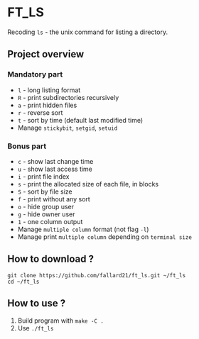 # FT_LS
Recoding `ls` - the unix command for listing a directory.

## Project overview
### Mandatory part
* `l` - long listing format
* `R` - print subdirectories recursively
* `a` - print hidden files
* `r` - reverse sort
* `t` - sort by time (default last modified time)
* Manage `stickybit`, `setgid`, `setuid`
### Bonus part
* `c` - show last change time
* `u` - show last access time
* `i` - print file index
* `s` - print the allocated size of each file, in blocks
* `S` - sort by file size
* `f` - print without any sort
* `o` - hide group user
* `g` - hide owner user
* `1` - one column output
* Manage `multiple column` format (not flag `-l`)
* Manage print `multiple column` depending on `terminal size`

## How to download ?
	git clone https://github.com/fallard21/ft_ls.git ~/ft_ls
	cd ~/ft_ls

## How to use ?
1.  Build program with `make -C .`
2.  Use `./ft_ls`
